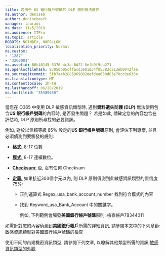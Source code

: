 ```yaml
---
title: 適用于 US 銀行帳戶號碼的 DLP 規則無法運作
ms.author: deniseb
author: denisebmsft
manager: laurawi
ms.date: 11/5/2018
ms.audience: ITPro
ms.topic: article
ROBOTS: NOINDEX, NOFOLLOW
localization_priority: Normal
ms.custom:
- "1287"
- "3200001"
ms.assetid: 80b40145-8376-4c3a-8d22-6efb9f9cb271
ms.openlocfilehash: 83050b05cffacd3e81d34f05383c213eb0042fae
ms.sourcegitcommit: 5fb7a4b28859690020efdea630d03e70cc0e6334
ms.translationtype: MT
ms.contentlocale: zh-TW
ms.lasthandoff: 06/28/2019
ms.locfileid: "35389460"
---
```

當您在 O365 中使用 DLP 敏感資訊類型時, 遇到**資料遺失防護 (DLP)** 無法使用包含**US 銀行帳戶號碼**的內容時, 是否發生問題？ 若是如此, 請確定您的內容包含在評估時, DLP 原則所尋找的必要資訊。
  
例如, 對於以信賴等級 85% 設定的**US 銀行帳戶號碼**原則, 會評估下列專案, 並且必須偵測到要觸發的規則:
  
- **[格式:](https://docs.microsoft.com/office365/securitycompliance/what-the-sensitive-information-types-look-for#format-77)** 8-17 位數

- **[模式:](https://docs.microsoft.com/office365/securitycompliance/what-the-sensitive-information-types-look-for#pattern-77)** 8-17 連續數位。

- **[Checksum:](https://docs.microsoft.com/office365/securitycompliance/what-the-sensitive-information-types-look-for#checksum-76)** 否, 沒有任何 Checksum

- **[定義:](https://docs.microsoft.com/office365/securitycompliance/what-the-sensitive-information-types-look-for)** 如果接近300個字元以內, 則 DLP 原則偵測到此敏感資訊類型的置信度 75%:

  - 正則運算式 Regex_usa_bank_account_number 找到符合模式的內容

  - 找到 Keyword_usa_Bank_Account 中的關鍵字。

    例如, 下列範例會觸發**美國銀行帳戶號碼**原則: 檢查帳戶78344011

如需針對您的內容偵測到**美國銀行帳戶**所需的詳細資訊, 請參閱本文中的下列章節:[敏感資訊類型對美國銀行帳戶號碼的檢查](https://docs.microsoft.com/office365/securitycompliance/what-the-sensitive-information-types-look-for#us-bank-account-number)
  
使用不同的內建機密資訊類型, 請參閱下列文章, 以瞭解其他類型所需的資訊:[敏感資訊類型的外觀](https://docs.microsoft.com/office365/securitycompliance/what-the-sensitive-information-types-look-for)
  